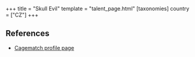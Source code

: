 +++
title = "Skull Evil"
template = "talent_page.html"
[taxonomies]
country = ["CZ"]
+++

## References

* [Cagematch profile page](https://www.cagematch.net/?id=2&nr=24028)
